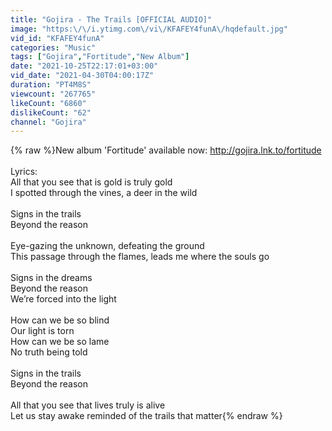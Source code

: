 ```yaml
---
title: "Gojira - The Trails [OFFICIAL AUDIO]"
image: "https:\/\/i.ytimg.com\/vi\/KFAFEY4funA\/hqdefault.jpg"
vid_id: "KFAFEY4funA"
categories: "Music"
tags: ["Gojira","Fortitude","New Album"]
date: "2021-10-25T22:17:01+03:00"
vid_date: "2021-04-30T04:00:17Z"
duration: "PT4M8S"
viewcount: "267765"
likeCount: "6860"
dislikeCount: "62"
channel: "Gojira"
---
```

{% raw %}New album 'Fortitude' available now: <a rel="nofollow" target="blank" href="http://gojira.lnk.to/fortitude">http://gojira.lnk.to/fortitude</a><br /><br />Lyrics:<br />All that you see that is gold is truly gold <br />I spotted through the vines, a deer in the wild <br /><br />Signs in the trails<br />Beyond the reason <br /><br />Eye-gazing the unknown, defeating the ground<br />This passage through the flames, leads me where the souls go<br /><br />Signs in the dreams <br />Beyond the reason <br />We’re forced into the light <br /><br />How can we be so blind <br />Our light is torn <br />How can we be so lame<br />No truth being told <br /><br />Signs in the trails<br />Beyond the reason <br /><br />All that you see that lives truly is alive <br />Let us stay awake reminded of the trails that matter{% endraw %}
